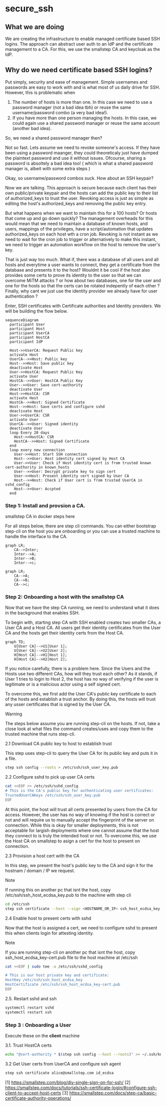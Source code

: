# secure_ssh

## What we are doing

We are creating the infrastructure to enable managed certificate based SSH logins. The approach can abstract user auth to an IdP and the certificate management to a CA. For this, we use the smallstep CA and keycloak as the IdP. 

## Why do we need certificate based SSH logins?

Put simply, security and ease of management. Simple usernames and passwords are easy to work with and is what most of us daily drive for SSH. However, this is problematic when
1. The number of hosts is more than one. In this case we need to use a password manager (not a bad idea tbh) or reuse the same username/password combo (a very bad idea!).
2. If you have more than one person managing the hosts. In this case, we could again use a shared password manager or reuse the same account (another bad idea).

So, we need a shared password manager then? 

Not so fast. Lets assume we need to revoke someone's access. If they have been using a password maanger, they could theoreticaly just have dumped the plaintext password and use it without issues.
Ofcourse, sharing a password is absoltely a bad idea too! ( which is what a shared password manager is, albeit with some extra steps )

Okay, so username/password combos suck. How about an SSH keypair? 

Now we are talking. This approach is secure because each client has their own public/private keypair and the hosts can add the public key to their list of authorized_keys to trust the user. 
Revoking access is just as simple as editing the host's authorized_keys and removing the public key entry. 

But what happens when we want to maintain this for a 100 hosts? Or hosts that come up and go down quickly? 
The management overheads for this would mean that we need to maintain a database of known hosts, and users, mappings of the privileges, have a script/automation that updates authorized_keys on each host wth a cron job. Revoking is not instant as we need to wait for the cron job to trigger or alternatively to make this instant, we need to trigger an automation workflow on the host to remove the user's key. 

That is just way too much. 
What if, there was a database of all users and all hosts and everytime a user wants to connect, they get a certificate from the database and presents it to the host? 
Wouldnt it be cool if the host also provides some certs to prove its identity to the user so that we can overcome MiTM attacks ? or how about two databases, one for the user and one for the hosts so that the certs can be rotated indepently of each other ? 
Finally, why cant we just use the identity provider we already have for user authentication ? 

Enter, SSH certificates with Certificate authorities and Identity providers. We will be building the flow below. 

```mermaid
sequenceDiagram
  participant User
  participant Host
  participant UserCA
  participant HostCA
  participant IdP
  
  Host->>UserCA: Request Public key
  activate Host
  UserCA-->>Host: Public key
  Host-->>Host: Save public key
  deactivate Host
  User->>HostCA: Request Public Key
  activate User
  HostCA-->>User: HostCA Public Key
  User-->>User: Save cert-authority
  deactivate User
  Host->>HostCA: CSR
  activate Host
  HostCA-->>Host: Signed Certificate
  Host-->>Host: Save certs and configure sshd
  deactivate Host
  User->>UserCA: CSR
  activate User
  UserCA-->>User: Signed identity
  deactivate User
  loop Every 20 days
    Host->>HostCA: CSR
    HostCA-->>Host: Signed Certificate
  end
  loop every new connection
    User->>Host: Start SSH connection
    Host-->>User: Host identity cert signed by Host CA
    User->>User: Check if Host identity cert is from trusted known cert-authority in known_hosts
    User-->>User: Decrypt private key to sign cert
    User->>Host: Present identity cert signed by User CA
    Host-->>Host: Check if User cert is from trusted UserCA in sshd_config
    Host-->>User: Accpted
  end
```

### Step 1: Install and provsion a CA. 
smallstep CA in docker steps here


For all steps below, there are step cli commands. You can either bootstrap step-cli on the host you are onboarding or you can use a trusted machine to handle the interface to the CA. 

```mermaid
graph LR;
    CA-->Inter;
    Inter-->A;
    Inter-->B;
    Inter-->c;
```

```mermaid
graph LR;
    CA-->A;
    CA-->B;
    CA-->c;

```

### Step 2: Onboarding a host with the smallstep CA

Now that we have the step CA running, we need to understand what it does in the background that enables SSH. 

To begin with, starting step CA with SSH enabled creates two smaller CAs, a User CA and a Host CA. All users get their identity certificates from the User CA and the hosts get their identity certs from the Host CA. 

```mermaid
graph TD;
    U[User CA]-->U1[User 1];
    U[User CA]-->U2[User 2];
    H[Host CA]-->H1[Host 1];
    H[Host CA]-->H2[Host 2];
```

If you notice carefully, there is a problem here. Since the Users and the Hosts use two different CAs, how will they trust each other? As it stands, if User 1 tries to login to Host 2, the host has no way of verifying if the user is legitimate or is a malicious actor using a self signed cert. 

To overcome this, we first add the User CA's public key certificate to each of the hosts and establish a trust anchor. By doing this, the hosts will trust any usser certificates that is signed by the User CA. 


> [!WARNING]
> The steps below assume you are running step-cli on the hosts. If not, take a close look at what files the command creates/uses and copy them to the trusted machine that runs step-cli.

2.1 Download CA public key to host to establish trust

This step uses step-cli to query the User CA for its public key and puts it in a file.
```bash
step ssh config --roots > /etc/ssh/ssh_user_key.pub
```

2.2 Configure sshd to pick up user CA certs

```bash
cat <<EOF >> /etc/ssh/sshd_config
# This is the CA's public key for authenticating user certificates:
TrustedUserCAKeys /etc/ssh/ssh_user_key.pub
EOF
```

At this point, the host will trust all certs presented by users from the CA for access. However, the user has no way of knowing if the host is correct or not and will require us to manually accept the fingerprint of the server on connection. While this is okay for smaller deployments, this is not acceptable for largish deployments where one cannot assume that the host they connect to is truly the intended host or not. To overcome this, we use the Host CA on smallstep to asign a cert for the host to present on connection. 

2.3 Provision a host cert with the CA

In this step, we present the host's public key to the CA and sign it for the hostnam / domain / IP we request. 

> [!NOTE]
> If running this on another pc that isnt the host, copy /etc/ssh/ssh_host_ecdsa_key.pub to the machine with step cli


```bash
cd /etc/ssh
step ssh certificate --host --sign <HOSTNAME_OR_IP> ssh_host_ecdsa_key.pub
```

2.4 Enable host to present certs with sshd

Now that the host is assigned a cert, we need to configure sshd to present this when clients login for attesting identity. 

> [!NOTE]
> If you are running step-cli on another pc that isnt the host, copy ssh_host_ecdsa_key-cert.pub file to the host machine at /etc/ssh

```bash
cat <<EOF | sudo tee -a /etc/ssh/sshd_config

# This is our host private key and certificate:
HostKey /etc/ssh/ssh_host_ecdsa_key
HostCertificate /etc/ssh/ssh_host_ecdsa_key-cert.pub
EOF
```
2.5. Restart sshd and ssh

```bash
systemctl restart sshd
systemctl restart ssh
```

### Step 3 : Onboarding a User

Execute these on the **client** machine

3.1. Trust HostCA certs
```bash
echo "@cert-authority * $(step ssh config --host --roots)" >> ~/.ssh/known_hosts
```

3.2 Get User certs from UserCA and configure ssh agent
```bash
step ssh certificate alice@smallstep.com id_ecdsa
```

[1] https://smallstep.com/blog/diy-single-sign-on-for-ssh/
[2] https://smallstep.com/docs/tutorials/ssh-certificate-login/#configure-ssh-client-to-accept-host-certs
[3] https://smallstep.com/docs/step-ca/basic-certificate-authority-operations/
